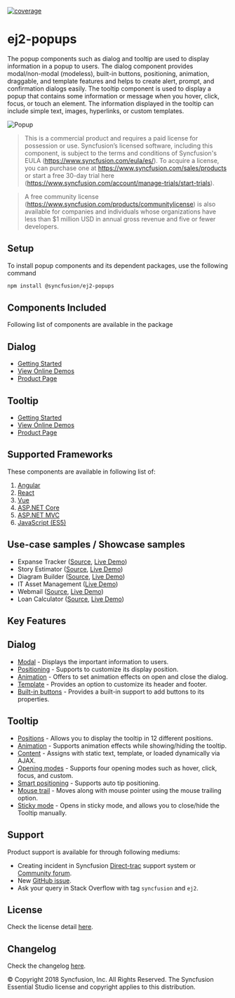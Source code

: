 [![coverage](http://ej2.syncfusion.com/badges/ej2-popups/coverage.svg)](http://ej2.syncfusion.com/badges/ej2-popups)

# ej2-popups

The popup components such as dialog and tooltip are used to display information in a popup to users. The dialog component provides modal/non-modal (modeless), built-in buttons, positioning, animation, draggable, and template features and helps to create alert, prompt, and confirmation dialogs easily. The tooltip component is used to display a popup that contains some information or message when you hover, click, focus, or touch an element. The information displayed in the tooltip can include simple text, images, hyperlinks, or custom templates.

![Popup](https://ej2.syncfusion.com/products/images/popup/readme.png)

> This is a commercial product and requires a paid license for possession or use. Syncfusion’s licensed software, including this component, is subject to the terms and conditions of Syncfusion's EULA (https://www.syncfusion.com/eula/es/). To acquire a license, you can purchase one at https://www.syncfusion.com/sales/products or start a free 30-day trial here (https://www.syncfusion.com/account/manage-trials/start-trials).

> A free community license (https://www.syncfusion.com/products/communitylicense) is also available for companies and individuals whose organizations have less than $1 million USD in annual gross revenue and five or fewer developers.

## Setup

To install popup components and its dependent packages, use the following command

```sh
npm install @syncfusion/ej2-popups
```

## Components Included

Following list of components are available in the package

## Dialog

*   [Getting Started](https://ej2.syncfusion.com/documentation/dialog/getting-started?utm_source=npm&utm_campaign=dialog)
*   [View Online Demos](https://ej2.syncfusion.com/demos/?utm_source=npm&utm_campaign=dialog#/material/dialog/default.html)
*   [Product Page](https://www.syncfusion.com/javascript-ui-controls/modal-dialog?utm_source=npm&utm_campaign=dialog)

## Tooltip

*   [Getting Started](https://ej2.syncfusion.com/documentation/tooltip/getting-started?utm_source=npm&utm_campaign=tooltip)
*   [View Online Demos](https://ej2.syncfusion.com/demos/?utm_source=npm&utm_campaign=tooltip#/material/tooltip/default.html)
*   [Product Page](https://www.syncfusion.com/javascript-ui-controls/tooltip?utm_source=npm&utm_campaign=tooltip)

## Supported Frameworks

These components are available in following list of:

1.	[Angular](https://github.com/syncfusion/ej2-ng-popups?utm_source=npm&utm_campaign=popup)
2.	[React](https://github.com/syncfusion/ej2-react-popups?utm_source=npm&utm_campaign=popup)
3.	[Vue](https://github.com/syncfusion/ej2-vue-popups?utm_source=npm&utm_campaign=popup)
4.	[ASP.NET Core](https://www.syncfusion.com/aspnet-core-ui-controls/)
5.	[ASP.NET MVC](https://www.syncfusion.com/aspnet-mvc-ui-controls/)
6.	[JavaScript (ES5)](https://www.syncfusion.com/javascript-ui-controls/)

## Use-case samples / Showcase samples

*	Expanse Tracker ([Source](https://github.com/syncfusion/ej2-showcase-ts-expensetracker), [Live Demo](https://ej2.syncfusion.com/showcase/typescript/expensetracker/#/dashboard))
*	Story Estimator ([Source](https://github.com/syncfusion/ej2-showcase-aspnetcore-story-estimator), [Live Demo](https://aspdotnetcore.syncfusion.com/showcase/aspnetcore/story-estimator/#/dashboard))
*	Diagram Builder ([Source](https://github.com/syncfusion/ej2-showcase-ng-diagrambuilder), [Live Demo](https://ej2.syncfusion.com/showcase/angular/diagrambuilder/))
*	IT Asset Management ([Live Demo](https://ej2.syncfusion.com/showcase/vue/assetmanagement/#/))
*	Webmail ([Source](https://github.com/syncfusion/ej2-showcase-ts-webmail), [Live Demo](https://ej2.syncfusion.com/showcase/typescript/webmail/#/home))
*	Loan Calculator ([Source](https://github.com/syncfusion/ej2-showcase-ts-loancalculator), [Live Demo](https://ej2.syncfusion.com/showcase/typescript/loancalculator/#/default))

## Key Features

## Dialog
*	[Modal](https://ej2.syncfusion.com/demos/?utm_source=npm&utm_campaign=dialog#/material/dialog/modal.html) - Displays the important information to users.
*	[Positioning](https://ej2.syncfusion.com/demos/?utm_source=npm&utm_campaign=dialog#/material/dialog/position.html) - Supports to customize its display position.
*	[Animation](https://ej2.syncfusion.com/demos/?utm_source=npm&utm_campaign=dialog#/material/dialog/animation.html) - Offers to set animation effects on open and close the dialog.
*	[Template](https://ej2.syncfusion.com/demos/?utm_source=npm&utm_campaign=dialog#/material/dialog/template.html) - Provides an option to customize its header and footer.
*	[Built-in buttons](https://ej2.syncfusion.com/demos/?utm_source=npm&utm_campaign=dialog#/material/dialog/basic.html) - Provides a built-in support to add buttons to its properties.

## Tooltip

*	[Positions](https://ej2.syncfusion.com/demos/?utm_source=npm&utm_campaign=tooltip#/material/tooltip/default.html) - Allows you to display the tooltip in 12 different positions.
*	[Animation](https://ej2.syncfusion.com/products/typescript/tooltip/animation/?utm_source=npm&utm_campaign=tooltip) - Supports animation effects while showing/hiding the tooltip.
*	[Content](https://ej2.syncfusion.com/demos/?utm_source=npm&utm_campaign=tooltip#/material/tooltip/ajaxcontent.html) - Assigns with static text, template, or loaded dynamically via AJAX.
*	[Opening modes](https://ej2.syncfusion.com/products/typescript/tooltip/show-hide/?utm_source=npm&utm_campaign=tooltip) - Supports four opening modes such as hover, click, focus, and custom.
*	[Smart positioning](https://ej2.syncfusion.com/demos/?utm_source=npm&utm_campaign=tooltip#/material/tooltip/smartposition.html) - Supports auto tip positioning.
*	[Mouse trail](https://ej2.syncfusion.com/products/typescript/tooltip/customization/?utm_source=npm&utm_campaign=tooltip) - Moves along with mouse pointer using the mouse trailing option.
*	[Sticky mode](https://ej2.syncfusion.com/products/typescript/tooltip/show-hide/?utm_source=npm&utm_campaign=tooltip) - Opens in sticky mode, and allows you to close/hide the Tooltip manually.

## Support

Product support is available for through following mediums:

*	Creating incident in Syncfusion [Direct-trac](https://www.syncfusion.com/support/directtrac/incidents?utm_source=npm&utm_campaign=popup) support system or [Community forum](https://www.syncfusion.com/forums/essential-js2?utm_source=npm&utm_campaign=popup).
*	New [GitHub issue](https://github.com/syncfusion/ej2-javascript-ui-controls/issues/new).
*	Ask your query in Stack Overflow with tag `syncfusion` and `ej2`.

## License

Check the license detail [here](https://github.com/syncfusion/ej2-javascript-ui-controls/blob/master/license).

## Changelog

Check the changelog [here](https://github.com/syncfusion/ej2-javascript-ui-controls/blob/master/controls/popups/CHANGELOG.md?utm_source=npm&utm_campaign=dialog).


&copy; Copyright 2018 Syncfusion, Inc. All Rights Reserved. The Syncfusion Essential Studio license and copyright applies to this distribution.